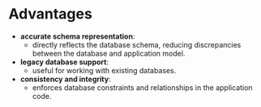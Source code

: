 # Advantages
- **accurate schema representation**:
  - directly reflects the database schema, reducing 
  discrepancies between the database and application 
  model.
- **legacy database support**:
  - useful for working with existing databases.
- **consistency and integrity**:
  - enforces database constraints and relationships
  in the application code.
